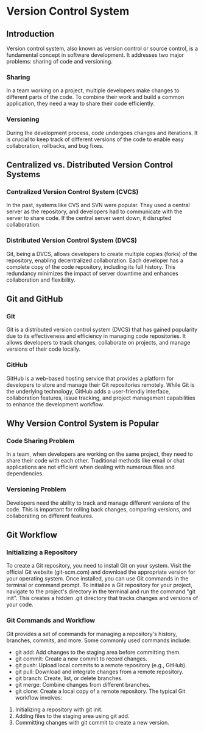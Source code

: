 # Version Control System

## Introduction
Version control system, also known as version control or source control, is a fundamental concept in software development. It addresses two major problems: sharing of code and versioning.

### Sharing
In a team working on a project, multiple developers make changes to different parts of the code. To combine their work and build a common application, they need a way to share their code efficiently.

### Versioning
During the development process, code undergoes changes and iterations. It is crucial to keep track of different versions of the code to enable easy collaboration, rollbacks, and bug fixes.

## Centralized vs. Distributed Version Control Systems

### Centralized Version Control System (CVCS)
In the past, systems like CVS and SVN were popular. They used a central server as the repository, and developers had to communicate with the server to share code. If the central server went down, it disrupted collaboration.

### Distributed Version Control System (DVCS)
Git, being a DVCS, allows developers to create multiple copies (forks) of the repository, enabling decentralized collaboration. Each developer has a complete copy of the code repository, including its full history. This redundancy minimizes the impact of server downtime and enhances collaboration and flexibility.

## Git and GitHub

### Git
Git is a distributed version control system (DVCS) that has gained popularity due to its effectiveness and efficiency in managing code repositories. It allows developers to track changes, collaborate on projects, and manage versions of their code locally.

### GitHub
GitHub is a web-based hosting service that provides a platform for developers to store and manage their Git repositories remotely. While Git is the underlying technology, GitHub adds a user-friendly interface, collaboration features, issue tracking, and project management capabilities to enhance the development workflow.

## Why Version Control System is Popular

### Code Sharing Problem
In a team, when developers are working on the same project, they need to share their code with each other. Traditional methods like email or chat applications are not efficient when dealing with numerous files and dependencies.

### Versioning Problem
Developers need the ability to track and manage different versions of the code. This is important for rolling back changes, comparing versions, and collaborating on different features.

## Git Workflow

### Initializing a Repository
To create a Git repository, you need to install Git on your system. Visit the official Git website (git-scm.com) and download the appropriate version for your operating system. Once installed, you can use Git commands in the terminal or command prompt. To initialize a Git repository for your project, navigate to the project's directory in the terminal and run the command "git init". This creates a hidden .git directory that tracks changes and versions of your code.

### Git Commands and Workflow
Git provides a set of commands for managing a repository's history, branches, commits, and more. Some commonly used commands include:
- git add: Add changes to the staging area before committing them.
- git commit: Create a new commit to record changes.
- git push: Upload local commits to a remote repository (e.g., GitHub).
- git pull: Download and integrate changes from a remote repository.
- git branch: Create, list, or delete branches.
- git merge: Combine changes from different branches.
- git clone: Create a local copy of a remote repository.
The typical Git workflow involves:
1. Initializing a repository with git init.
2. Adding files to the staging area using git add.
3. Committing changes with git commit to create a new version.

